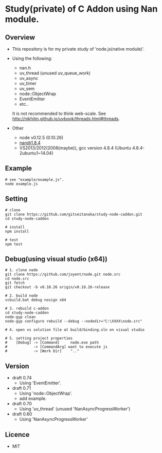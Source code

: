 # Study(private) of C Addon using Nan module.


## Overview

* This repository is for my private study of 'node.js(native module)'.
* Using the following:
    - nan.h
    - uv_thread (unused uv_queue_work)
    - uv_async
    - uv_timer
    - uv_sem
    - node::ObjectWrap
    - EventEmitter
    - etc..
    
    It is not recommended to think web-scale. See <http://nikhilm.github.io/uvbook/threads.html#threads>.

* Other
    - node v0.12.5 (0.10.26)
    - nan@1.8.4
    - VS2013/2012(2008(maybe)), gcc version 4.8.4 (Ubuntu 4.8.4-2ubuntu1~14.04)

## Example

	# see "example/example.js".
	node example.js
    

## Setting
	
	# clone
	git clone https://github.com/gitseitanaka/study-node-caddon.git
	cd study-node-caddon
	
	# install
	npm install
	
	# test
	npm test

## Debug(using visual studio (x64))

	# 1. clone node
	git clone https://github.com/joyent/node.git node.src
	cd node.src
	git fetch
	git checkout -b v0.10.26 origin/v0.10.26-release

	# 2. build node
	vcbuild.bat debug nosign x64

	# 3. rebuild c-addon
	cd study-node-caddon
	node-gyp clean
	node-gyp configure rebuild --debug --nodedir="C:\XXXX\node.src" 
	
	# 4. open vs solution file at build/binding.sln on visual studio
	
	# 5. setting project properties
	#    [Debug] -> [Command]     node.exe path
	#            -> [CommandArg] want to execute js
	#            -> [Work Dir]    ".."


## Version

* draft 0.74
    - Using 'EventEmitter'.
* draft 0.71
    - Using 'node::ObjectWrap'.
    - add example.
* draft 0.70
    - Using 'uv_thread' (unused 'NanAsyncProgressWorker')
* draft 0.60
    - Using 'NanAsyncProgressWorker'

## Licence

* MIT

